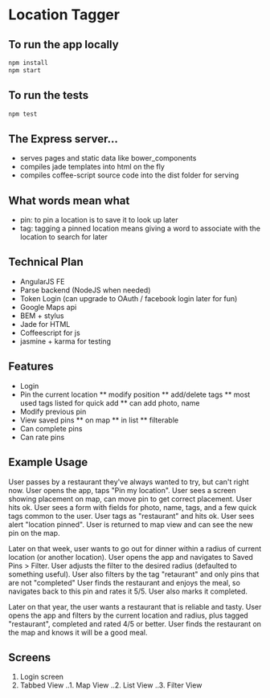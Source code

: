 Location Tagger
===============

To run the app locally
----------------------
```sh
npm install
npm start
```

To run the tests
----------------
```sh
npm test
```

The Express server...
---------------------
* serves pages and static data like bower_components
* compiles jade templates into html on the fly
* compiles coffee-script source code into the dist folder for serving

What words mean what
--------------------
* pin: to pin a location is to save it to look up later
* tag: tagging a pinned location means giving a word to associate with the location to search for later


Technical Plan
--------------
* AngularJS FE
* Parse backend (NodeJS when needed)
* Token Login (can upgrade to OAuth / facebook login later for fun)
* Google Maps api
* BEM + stylus
* Jade for HTML
* Coffeescript for js
* jasmine + karma for testing

Features
--------
* Login
* Pin the current location
** modify position
** add/delete tags
** most used tags listed for quick add
** can add photo, name
* Modify previous pin
* View saved pins
** on map
** in list
** filterable
* Can complete pins
* Can rate pins

Example Usage
-------------
User passes by a restaurant they've always wanted to try, but can't right now.
User opens the app, taps "Pin my location".
User sees a screen showing placement on map, can move pin to get correct placement. User hits ok.
User sees a form with fields for photo, name, tags, and a few quick tags common to the user.
User tags as "restaurant" and hits ok.
User sees alert "location pinned". User is returned to map view and can see the new pin on the map.

Later on that week, user wants to go out for dinner within a radius of current location (or another location).
User opens the app and navigates to Saved Pins > Filter.
User adjusts the filter to the desired radius (defaulted to something useful).
User also filters by the tag "retaurant" and only pins that are not "completed"
User finds the restaurant and enjoys the meal, so navigates back to this pin and rates it 5/5. User also marks it completed.

Later on that year, the user wants a restaurant that is reliable and tasty.
User opens the app and filters by the current location and radius, plus tagged "restaurant", completed and rated 4/5 or better.
User finds the restaurant on the map and knows it will be a good meal.

Screens
-------
1. Login screen
2. Tabbed View
..1. Map View
..2. List View
..3. Filter View